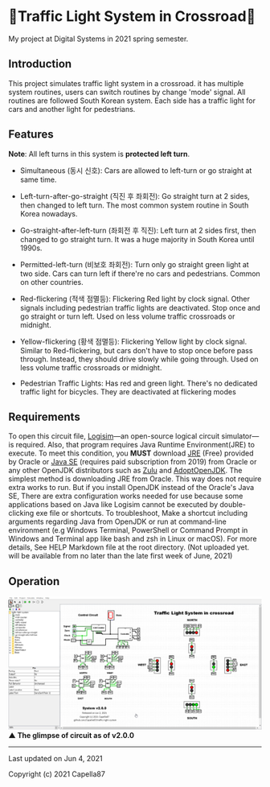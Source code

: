 # 🚦Traffic Light System in Crossroad🚥

My project at Digital Systems in 2021 spring semester.

## Introduction
This project simulates traffic light system in a crossroad. it has multiple system routines, users can switch routines by change 'mode' signal.
All routines are followed South Korean system. Each side has a traffic light for cars and another light for pedestrians.

## Features
**Note**: All left turns in this system is **protected left turn**.

* Simultaneous (동시 신호): Cars are allowed to left-turn or go straight at same time.
* Left-turn-after-go-straight (직진 후 좌회전): Go straight turn at 2 sides, then changed to left turn. The most common system routine in South Korea nowadays.
* Go-straight-after-left-turn (좌회전 후 직진): Left turn at 2 sides first, then changed to go straight turn. It was a huge majority in South Korea until 1990s.
* Permitted-left-turn (비보호 좌회전): Turn only go straight green light at two side. Cars can turn left if there're no cars and pedestrians. Common on other countries.

* Red-flickering (적색 점멸등): Flickering Red light by clock signal. Other signals including pedestrian traffic lights are deactivated. Stop  once and go straight or turn left. Used on less volume traffic crossroads or midnight.
* Yellow-flickering (황색 점멸등): Flickering Yellow light by clock signal. Similar to Red-flickering, but cars don't have to stop once before pass through. Instead, they should drive slowly while going through. Used on less volume traffic crossroads or midnight.

* Pedestrian Traffic Lights: Has red and green light. There's no dedicated traffic light for bicycles. They are deactivated at flickering modes

## Requirements
To open this circuit file, [Logisim](http://www.cburch.com/logisim)—an open-source logical circuit simulator—is required. Also, that program requires Java Runtime Environment(JRE) to execute.
To meet this condition, you **MUST** download [JRE](https://java.com/en) (Free) provided by Oracle or [Java SE](https://www.oracle.com/java/technologies/javase-downloads.html) (requires paid subscription from 2019) from Oracle or any other OpenJDK distributors such as [Zulu](https://www.azul.com/downloads) and [AdoptOpenJDK](https://adoptopenjdk.net).
The simplest method is downloading JRE from Oracle.
This way does not require extra works to run.
But if you install OpenJDK instead of the Oracle's Java SE, There are extra configuration works needed for use because some applications based on Java like Logisim cannot be executed by double-clicking exe file or shortcuts.
To troubleshoot, Make a shortcut including arguments regarding Java from OpenJDK or run at command-line environment (e.g Windows Terminal, PowerShell or Command Prompt in Windows and Terminal app like bash and zsh in Linux or macOS).
For more details, See HELP Markdown file at the root directory. (Not uploaded yet. will be available from no later than the late first week of June, 2021)

## Operation
<img src="./v2.0.0operation.gif">
<b>▲ The glimpse of circuit as of v2.0.0</b>

---
Last updated on Jun 4, 2021

Copyright (c) 2021 Capella87

